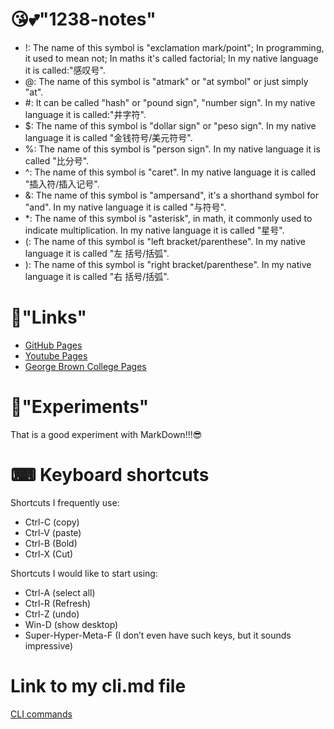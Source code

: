 # 😘💕"1238-notes"
- !: The name of this symbol is "exclamation mark/point"; In programming, it used to mean not; In maths it's called factorial; In my native language it is called:"感叹号".
- @: The name of this symbol is "atmark" or "at symbol" or just simply "at".
- \#: It can be called "hash" or "pound sign", "number sign". In my native language it is called:"井字符".
- $: The name of this symbol is "dollar sign" or "peso sign". In my native language it is called "金钱符号/美元符号".
- %: The name of this symbol is "person sign". In my native language it is called "比分号".
- ^: The name of this symbol is "caret". In my native language it is called "插入符/插入记号".
- &: The name of this symbol is "ampersand", it's a shorthand symbol for "and". In my native language it is called "与符号".
- \*: The name of this symbol is "asterisk", in math, it commonly used to indicate multiplication. In my native language it is called "星号".
- (: The name of this symbol is "left bracket/parenthese". In my native language it is called "左 括号/括弧".
- ): The name of this symbol is "right bracket/parenthese". In my native language it is called "右 括号/括弧".

# 🔗"Links"
* [GitHub Pages](https://pages.github.com/)
* [Youtube Pages](https://www.youtube.com/)
* [George Brown College Pages](https://www.georgebrown.ca/)

# 🤖"Experiments"
That is a good experiment with MarkDown!!!😎

# ⌨ Keyboard shortcuts
Shortcuts I frequently use: 
- Ctrl-C (copy)
- Ctrl-V (paste)
- Ctrl-B (Bold)
- Ctrl-X (Cut)

Shortcuts I would like to start using: 
- Ctrl-A (select all)
- Ctrl-R (Refresh)
- Ctrl-Z (undo)
- Win-D (show desktop)
- Super-Hyper-Meta-F (I don’t even have such keys, but it sounds impressive)

# Link to my cli.md file
[CLI commands](lab6/cli.md)